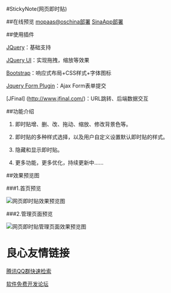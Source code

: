 #StickyNote(网页即时贴)

##在线预览
[mopaas@oschina部署](http://stickynote.oschina.mopaas.com/)
[SinaApp部署](http://stickynote.sinaapp.com/)

##使用插件

[JQuery](http://jquery.com/)：基础支持

[JQuery UI](http://jqueryui.com/)：实现拖拽，缩放等效果

[Bootstrap](http://getbootstrap.com/2.3.2/)：响应式布局+CSS样式+字体图标

[Jquery Form Plugin](http://plugins.jquery.com/form/)：Ajax Form表单提交

[JFinal] (http://www.jfinal.com/)：URL跳转、后端数据交互

##功能介绍

1. 即时贴增、删、改、拖动、缩放、修改背景色等。

2. 即时贴的多种样式选择，以及用户自定义设置默认即时贴的样式。

3. 隐藏和显示即时贴。 

4. 更多功能，更多优化，持续更新中……

##效果预览图

###1.首页预览

![网页即时贴效果预览图][stickynote]

###2.管理页面预览

![网页即时贴管理页面效果预览图][stickynote-manager]

[stickynote]: /src/main/webapp/img/overview2.png "StickyNote效果预览图"
[stickynote-manager]: /src/main/webapp/img/overview-manager.png "StickyNote管理页面效果预览图"

 # 良心友情链接

[腾讯QQ群快速检索](http://u.720life.cn/s/8cf73f7c)

[软件免费开发论坛](http://u.720life.cn/s/bbb01dc0)